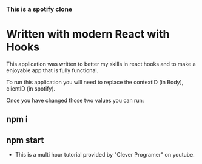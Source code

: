 ### This is a spotify clone 
# Written with modern React with Hooks

This application was written to better my skills in react hooks and to make a enjoyable app that is fully functional. 

To run this application you will need to replace the contextID (in Body), clientID (in spotify).

Once you have changed those two values you can run:
## npm i
## npm start

* This is a multi hour tutorial provided by "Clever Programer" on youtube. 